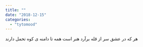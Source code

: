 ```yaml
---
title: ""
date: "2018-12-15"
categories: 
  - "tytomood"
---
```


هر که در عشق سر از قله برآرد هنر است همه تا دامنه ی کوه تحمل دارند
